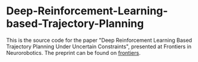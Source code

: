 # Deep-Reinforcement-Learning-based-Trajectory-Planning
This is the source code for the paper "Deep Reinforcement Learning Based Trajectory Planning Under Uncertain Constraints", 
presented at Frontiers in Neurorobotics. The preprint can be found on [frontiers](https://www.frontiersin.org/articles/10.3389/fnbot.2022.883562/full).
